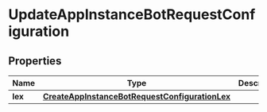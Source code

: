 

# UpdateAppInstanceBotRequestConfiguration


## Properties

| Name | Type | Description | Notes |
|------------ | ------------- | ------------- | -------------|
|**lex** | [**CreateAppInstanceBotRequestConfigurationLex**](CreateAppInstanceBotRequestConfigurationLex.md) |  |  |



